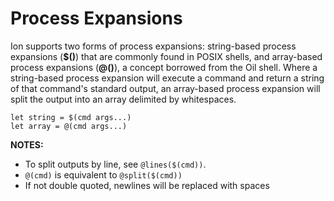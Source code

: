 # Process Expansions

Ion supports two forms of process expansions: string-based process expansions (**$()**) that are
commonly found in POSIX shells, and array-based process expansions (**@()**), a concept borrowed
from the Oil shell. Where a string-based process expansion will execute a command and return a
string of that command's standard output, an array-based process expansion will split the output
into an array delimited by whitespaces.

```ion
let string = $(cmd args...)
let array = @(cmd args...)
```
**NOTES:**
- To split outputs by line, see `@lines($(cmd))`.
- `@(cmd)` is equivalent to `@split($(cmd))`
- If not double quoted, newlines will be replaced with spaces
